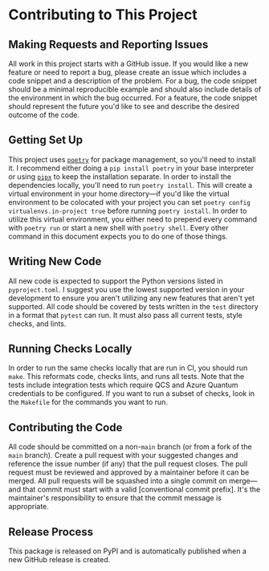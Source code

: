 # Contributing to This Project

## Making Requests and Reporting Issues

All work in this project starts with a GitHub issue. If you would like a new feature or need to report a bug, please create an issue which includes a code snippet and a description of the problem. For a bug, the code snippet should be a minimal reproducible example and should also include details of the environment in which the bug occurred. For a feature, the code snippet should represent the future you'd like to see and describe the desired outcome of the code.

## Getting Set Up

This project uses [`poetry`] for package management, so you'll need to install it. I recommend either doing a `pip install poetry` in your base interpreter or using [`pipx`] to keep the installation separate. In order to install the dependencies locally, you'll need to run `poetry install`. This will create a virtual environment in your home directory—if you'd like the virtual environment to be colocated with your project you can set `poetry config virtualenvs.in-project true` before running `poetry install`. In order to utilize this virtual environment, you either need to prepend every command with `poetry run` or start a new shell with `poetry shell`. Every other command in this document expects you to do one of those things.

## Writing New Code

All new code is expected to support the Python versions listed in `pyproject.toml`. I suggest you use the lowest supported version in your development to ensure you aren't utilizing any new features that aren't yet supported. All code should be covered by tests written in the `test` directory in a format that `pytest` can run. It must also pass all current tests, style checks, and lints.

## Running Checks Locally

In order to run the same checks locally that are run in CI, you should run `make`. This reformats code, checks lints, and runs all tests. Note that the tests include integration tests which require QCS and Azure Quantum credentials to be configured. If you want to run a subset of checks, look in the `Makefile` for the commands you want to run.

## Contributing the Code

All code should be committed on a non-`main` branch (or from a fork of the `main` branch). Create a pull request with your suggested changes and reference the issue number (if any) that the pull request closes. The pull request must be reviewed and approved by a maintainer before it can be merged. All pull requests will be squashed into a single commit on merge—and that commit must start with a valid [conventional commit prefix]. It's the maintainer's responsibility to ensure that the commit message is appropriate.

## Release Process

This package is released on PyPI and is automatically published when a new GitHub release is created.

[`poetry`]: https://python-poetry.org
[`pipx`]: https://pypa.github.io/pipx/
[convetional commit prefix]: https://www.conventionalcommits.org/en/v1.0.0/#summary
